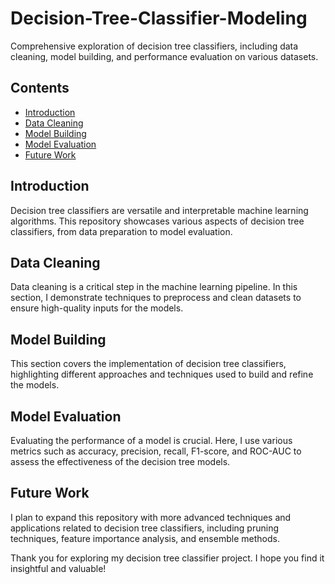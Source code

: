 # Decision-Tree-Classifier-Modeling

Comprehensive exploration of decision tree classifiers, including data cleaning, model building, and performance evaluation on various datasets.

## Contents

- [Introduction](#introduction)
- [Data Cleaning](#data-cleaning)
- [Model Building](#model-building)
- [Model Evaluation](#model-evaluation)
- [Future Work](#future-work)
## Introduction

Decision tree classifiers are versatile and interpretable machine learning algorithms. This repository showcases various aspects of decision tree classifiers, from data preparation to model evaluation.

## Data Cleaning

Data cleaning is a critical step in the machine learning pipeline. In this section, I demonstrate techniques to preprocess and clean datasets to ensure high-quality inputs for the models.

## Model Building

This section covers the implementation of decision tree classifiers, highlighting different approaches and techniques used to build and refine the models.

## Model Evaluation

Evaluating the performance of a model is crucial. Here, I use various metrics such as accuracy, precision, recall, F1-score, and ROC-AUC to assess the effectiveness of the decision tree models.

## Future Work

I plan to expand this repository with more advanced techniques and applications related to decision tree classifiers, including pruning techniques, feature importance analysis, and ensemble methods.

Thank you for exploring my decision tree classifier project. I hope you find it insightful and valuable!
